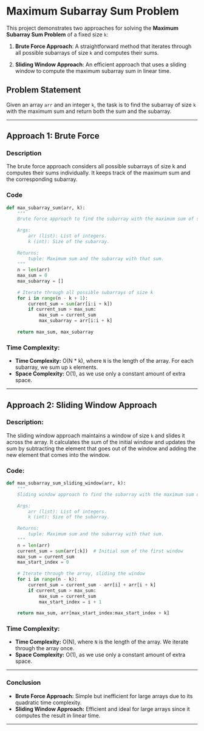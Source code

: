 # Maximum Subarray Sum Problem

This project demonstrates two approaches for solving the **Maximum Subarray Sum Problem** of a fixed size `k`:

1. **Brute Force Approach**: A straightforward method that iterates through all possible subarrays of size `k` and computes their sums.

2. **Sliding Window Approach**: An efficient approach that uses a sliding window to compute the maximum subarray sum in linear time.

## Problem Statement

Given an array `arr` and an integer `k`, the task is to find the subarray of size `k` with the maximum sum and return both the sum and the subarray.

---

## Approach 1: Brute Force

### Description
The brute force approach considers all possible subarrays of size k and computes their sums individually. It keeps track of the maximum sum and the corresponding subarray.

### Code

```python
def max_subarray_sum(arr, k):
    """
    Brute force approach to find the subarray with the maximum sum of size k.
    
    Args:
        arr (list): List of integers.
        k (int): Size of the subarray.
        
    Returns:
        tuple: Maximum sum and the subarray with that sum.
    """
    n = len(arr)
    max_sum = 0
    max_subarray = []
    
    # Iterate through all possible subarrays of size k
    for i in range(n - k + 1):
        current_sum = sum(arr[i:i + k])
        if current_sum > max_sum:
            max_sum = current_sum
            max_subarray = arr[i:i + k]
    
    return max_sum, max_subarray
```

### Time Complexity:

* **Time Complexity:**  O(N * k), where `N` is the length of the array. For each subarray, we sum up `k` elements.
* **Space Complexity:** O(1), as we use only a constant amount of extra space.
---

## Approach 2: Sliding Window Approach

### Description:
The sliding window approach maintains a window of size `k` and slides it across the array. It calculates the sum of the initial window and updates the sum by subtracting the element that goes out of the window and adding the new element that comes into the window.

### Code:

```python
def max_subarray_sum_sliding_window(arr, k):
    """
    Sliding window approach to find the subarray with the maximum sum of size k.
    
    Args:
        arr (list): List of integers.
        k (int): Size of the subarray.
        
    Returns:
        tuple: Maximum sum and the subarray with that sum.
    """
    n = len(arr)
    current_sum = sum(arr[:k])  # Initial sum of the first window
    max_sum = current_sum
    max_start_index = 0
    
    # Iterate through the array, sliding the window
    for i in range(n - k):
        current_sum = current_sum - arr[i] + arr[i + k]
        if current_sum > max_sum:
            max_sum = current_sum
            max_start_index = i + 1
    
    return max_sum, arr[max_start_index:max_start_index + k]
```

### Time Complexity:

* **Time Complexity:**  O(N), where `N` is the length of the array. We iterate through the array once.
* **Space Complexity:** O(1), as we use only a constant amount of extra space.
---

### Conclusion
* **Brute Force Approach:** Simple but inefficient for large arrays due to its quadratic time complexity.
* **Sliding Window Approach:** Efficient and ideal for large arrays since it computes the result in linear time.
---
